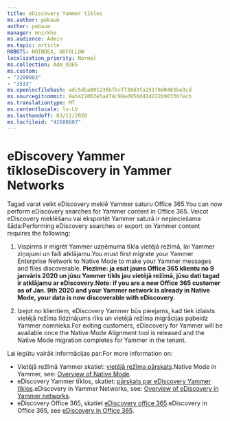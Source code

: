 ```yaml
---
title: eDiscovery Yammer tīklos
ms.author: pebaum
author: pebaum
manager: mnirkhe
ms.audience: Admin
ms.topic: article
ROBOTS: NOINDEX, NOFOLLOW
localization_priority: Normal
ms.collection: Adm_O365
ms.custom:
- "3200003"
- "3533"
ms.openlocfilehash: adc5dba801236bfbcff30d3fa151f8d0463be3cd
ms.sourcegitcommit: 9ab422063e5a474c92ed956d42d222b90336fecb
ms.translationtype: MT
ms.contentlocale: lv-LV
ms.lasthandoff: 03/11/2020
ms.locfileid: "42600607"
---
```

# <a name="ediscovery-in-yammer-networks"></a><span data-ttu-id="4d946-102">eDiscovery Yammer tīklos</span><span class="sxs-lookup"><span data-stu-id="4d946-102">eDiscovery in Yammer Networks</span></span>

<span data-ttu-id="4d946-103">Tagad varat veikt eDiscovery meklē Yammer saturu Office 365.</span><span class="sxs-lookup"><span data-stu-id="4d946-103">You can now perform eDiscovery searches for Yammer content in Office 365.</span></span>  <span data-ttu-id="4d946-104">Veicot eDiscovery meklēšanu vai eksportēt Yammer saturā ir nepieciešama šāda:</span><span class="sxs-lookup"><span data-stu-id="4d946-104">Performing eDiscovery searches or export on Yammer content requires the following:</span></span>

1. <span data-ttu-id="4d946-105">Vispirms ir migrēt Yammer uzņēmuma tīkla vietējā režīmā, lai Yammer ziņojumi un faili atklājamu.</span><span class="sxs-lookup"><span data-stu-id="4d946-105">You must first migrate your Yammer Enterprise Network to Native Mode to make your Yammer messages and files discoverable.</span></span> <span data-ttu-id="4d946-106">**Piezīme: ja esat jauns Office 365 klientu no 9 janvāris 2020 un jūsu Yammer tīkls jau vietējā režīmā, jūsu dati tagad ir atklājamu ar eDiscovery**.</span><span class="sxs-lookup"><span data-stu-id="4d946-106">**Note: if you are a new Office 365 customer as of Jan. 9th 2020 and your Yammer network is already in Native Mode, your data is now discoverable with eDiscovery**.</span></span>

2. <span data-ttu-id="4d946-107">Izejot no klientiem, eDiscovery Yammer būs pieejams, kad tiek izlaists vietējā režīma līdzinājums rīks un vietējā režīma migrācijas pabeidz Yammer nomnieka.</span><span class="sxs-lookup"><span data-stu-id="4d946-107">For exiting customers, eDiscovery for Yammer will be available once the Native Mode Alignment tool is released and the Native Mode migration completes for Yammer in the tenant.</span></span>

<span data-ttu-id="4d946-108">Lai iegūtu vairāk informācijas par:</span><span class="sxs-lookup"><span data-stu-id="4d946-108">For more information on:</span></span>

- <span data-ttu-id="4d946-109">Vietējā režīmā Yammer skatiet: [vietējā režīma pārskats](https://docs.microsoft.com/yammer/configure-your-yammer-network/overview-native-mode).</span><span class="sxs-lookup"><span data-stu-id="4d946-109">Native Mode in Yammer, see: [Overview of Native Mode](https://docs.microsoft.com/yammer/configure-your-yammer-network/overview-native-mode).</span></span>
- <span data-ttu-id="4d946-110">eDiscovery Yammer tīklos, skatiet: [pārskats par eDiscovery Yammer tīklos](https://docs.microsoft.com/yammer/manage-security-and-compliance/overview-of-ediscovery).</span><span class="sxs-lookup"><span data-stu-id="4d946-110">eDiscovery in Yammer Networks, see: [Overview of eDiscovery in Yammer networks](https://docs.microsoft.com/yammer/manage-security-and-compliance/overview-of-ediscovery).</span></span>
- <span data-ttu-id="4d946-111">eDiscovery Office 365, skatiet [eDiscovery office 365](https://docs.microsoft.com/microsoft-365/compliance/ediscovery).</span><span class="sxs-lookup"><span data-stu-id="4d946-111">eDiscovery in Office 365, see [eDiscovery in Office 365](https://docs.microsoft.com/microsoft-365/compliance/ediscovery).</span></span>
